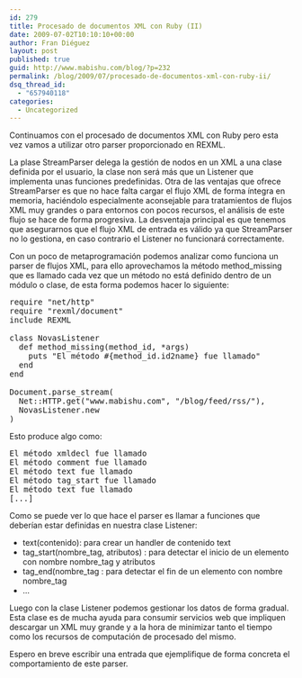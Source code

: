 ```yaml
---
id: 279
title: Procesado de documentos XML con Ruby (II)
date: 2009-07-02T10:10:10+00:00
author: Fran Diéguez
layout: post
published: true
guid: http://www.mabishu.com/blog/?p=232
permalink: /blog/2009/07/procesado-de-documentos-xml-con-ruby-ii/
dsq_thread_id:
  - "657940118"
categories:
  - Uncategorized
---
```

Continuamos con el procesado de documentos XML con Ruby pero esta vez vamos a utilizar otro parser proporcionado en REXML.

La plase StreamParser delega la gestión de nodos en un XML a una clase definida por el usuario, la clase non será más que un Listener que implementa unas funciones predefinidas. Otra de las ventajas que ofrece StreamParser es que no hace falta cargar el flujo XML de forma íntegra en memoria, haciéndolo especialmente aconsejable para tratamientos de flujos XML muy grandes o para entornos con pocos recursos, el análisis de este flujo se hace de forma progresiva. La desventaja principal es que tenemos que asegurarnos que el flujo XML de entrada es válido ya que StreamParser no lo gestiona, en caso contrario el Listener no funcionará correctamente.

Con un poco de metaprogramación podemos analizar como funciona un parser de flujos XML, para ello aprovechamos la método method_missing que es llamado cada vez que un método no está definido dentro de un módulo o clase, de esta forma podemos hacer lo siguiente:
<pre lang="ruby">require "net/http"
require "rexml/document"
include REXML

class NovasListener
  def method_missing(method_id, *args)
    puts "El método #{method_id.id2name} fue llamado"
  end
end

Document.parse_stream(
  Net::HTTP.get("www.mabishu.com", "/blog/feed/rss/"),
  NovasListener.new
)</pre>
<!--more-->
Esto produce algo como:
<pre lang="ruby">El método xmldecl fue llamado
El método comment fue llamado
El método text fue llamado
El método tag_start fue llamado
El método text fue llamado
[...]</pre>
Como se puede ver lo que hace el parser es llamar a funciones que deberían estar definidas en nuestra clase Listener:
<ul>
	<li>text(contenido): para crear un handler de contenido text</li>
	<li>tag_start(nombre_tag, atributos) : para detectar el inicio de un elemento con nombre nombre_tag y atributos</li>
	<li>tag_end(nombre_tag : para detectar el fin de un elemento con nombre nombre_tag</li>
	<li>...</li>
</ul>
Luego con la clase Listener podemos gestionar los datos de forma gradual. Esta clase es de mucha ayuda para consumir servicios web que impliquen descargar un XML muy grande y a la hora de minimizar tanto el tiempo como los recursos de computación de procesado del mismo.

Espero en breve escribir una entrada que ejemplifique de forma concreta el comportamiento de este parser.